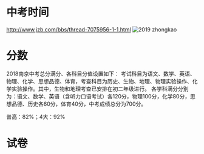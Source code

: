 

# 中考时间
http://www.jzb.com/bbs/thread-7075956-1-1.html
![2019 zhongkao](http://files.eduuu.com/img/2019/02/18/162523_5c6a6bf35c486.png)<br>


# 分数

2018南京中考总分满分、各科目分值设置如下：
考试科目为语文、数学、英语、物理、化学、思想品德、体育，考查科目为历史、生物、地理、物理实验操作、化学实验操作。其中，生物和地理考查已安排在初二年级进行。
各学科满分分别为：语文、数学、英语（含听力口语考试）各120分，物理100分，化学80分，思想品德、历史各60分，体育40分，中考成绩总分为700分。

普高：82%；4大：92%

# 试卷

